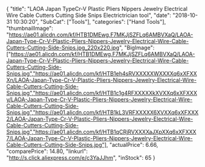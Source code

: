 {
	"title": "LAOA Japan TypeCr-V Plastic Pliers Nippers Jewelry Electrical Wire Cable Cutters Cutting Side Snips Electrictrician tool",
	"date": "2018-10-31 10:30:20",
	"SubCat": ["Tools"],
	"categories": ["Hand Tools"],
	"thumbnailImage": "https://ae01.alicdn.com/kf/HTB1DMEwg.F7MKJjSZFLq6AMBVXaQ/LAOA-Japan-Type-Cr-V-Plastic-Pliers-Nippers-Jewelry-Electrical-Wire-Cable-Cutters-Cutting-Side-Snips.jpg_220x220.jpg",
	"BigImage": ["https://ae01.alicdn.com/kf/HTB1DMEwg.F7MKJjSZFLq6AMBVXaQ/LAOA-Japan-Type-Cr-V-Plastic-Pliers-Nippers-Jewelry-Electrical-Wire-Cable-Cutters-Cutting-Side-Snips.jpg","https://ae01.alicdn.com/kf/HTB1eh4sRVXXXXXWXXXXq6xXFXXXn/LAOA-Japan-Type-Cr-V-Plastic-Pliers-Nippers-Jewelry-Electrical-Wire-Cable-Cutters-Cutting-Side-Snips.jpg","https://ae01.alicdn.com/kf/HTB1c1g4RFXXXXXkXVXXq6xXFXXXy/LAOA-Japan-Type-Cr-V-Plastic-Pliers-Nippers-Jewelry-Electrical-Wire-Cable-Cutters-Cutting-Side-Snips.jpg","https://ae01.alicdn.com/kf/HTB1kL3VRFXXXXX6XVXXq6xXFXXX2/LAOA-Japan-Type-Cr-V-Plastic-Pliers-Nippers-Jewelry-Electrical-Wire-Cable-Cutters-Cutting-Side-Snips.jpg","https://ae01.alicdn.com/kf/HTB1qCRjRVXXXXaJXpXXq6xXFXXX7/LAOA-Japan-Type-Cr-V-Plastic-Pliers-Nippers-Jewelry-Electrical-Wire-Cable-Cutters-Cutting-Side-Snips.jpg"],
	"actualPrice": 6.66,
	"comparePrice": 14.80,
	"linkurl": "http://s.click.aliexpress.com/e/c3YaJJhm",
	"inStock": 65
}
